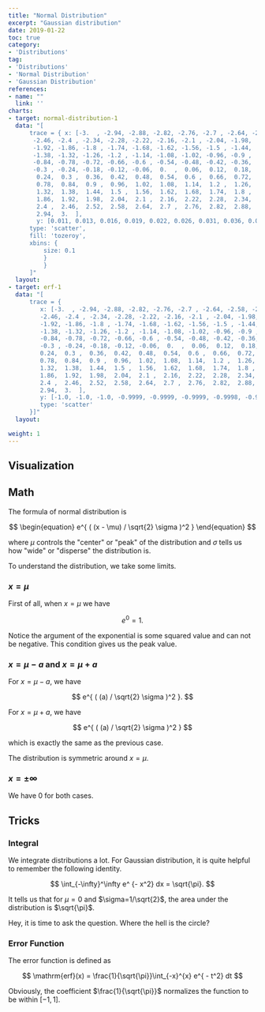 ```yaml
---
title: "Normal Distribution"
excerpt: "Gaussian distribution"
date: 2019-01-22
toc: true
category:
- 'Distributions'
tag:
- 'Distributions'
- 'Normal Distribution'
- 'Gaussian Distribution'
references:
- name: ""
  link: ''
charts:
- target: normal-distribution-1
  data: "[
      trace = { x: [-3.  , -2.94, -2.88, -2.82, -2.76, -2.7 , -2.64, -2.58, -2.52,
       -2.46, -2.4 , -2.34, -2.28, -2.22, -2.16, -2.1 , -2.04, -1.98,
       -1.92, -1.86, -1.8 , -1.74, -1.68, -1.62, -1.56, -1.5 , -1.44,
       -1.38, -1.32, -1.26, -1.2 , -1.14, -1.08, -1.02, -0.96, -0.9 ,
       -0.84, -0.78, -0.72, -0.66, -0.6 , -0.54, -0.48, -0.42, -0.36,
       -0.3 , -0.24, -0.18, -0.12, -0.06,  0.  ,  0.06,  0.12,  0.18,
        0.24,  0.3 ,  0.36,  0.42,  0.48,  0.54,  0.6 ,  0.66,  0.72,
        0.78,  0.84,  0.9 ,  0.96,  1.02,  1.08,  1.14,  1.2 ,  1.26,
        1.32,  1.38,  1.44,  1.5 ,  1.56,  1.62,  1.68,  1.74,  1.8 ,
        1.86,  1.92,  1.98,  2.04,  2.1 ,  2.16,  2.22,  2.28,  2.34,
        2.4 ,  2.46,  2.52,  2.58,  2.64,  2.7 ,  2.76,  2.82,  2.88,
        2.94,  3.  ],
        y: [0.011, 0.013, 0.016, 0.019, 0.022, 0.026, 0.031, 0.036, 0.042, 0.049, 0.056, 0.065, 0.074, 0.085, 0.097, 0.11, 0.125, 0.141, 0.158, 0.177, 0.198, 0.22, 0.244, 0.269, 0.296, 0.325, 0.355, 0.386, 0.418, 0.452, 0.487, 0.522, 0.558, 0.594, 0.631, 0.667, 0.703, 0.738, 0.772, 0.804, 0.835, 0.864, 0.891, 0.916, 0.937, 0.956, 0.972, 0.984, 0.993, 0.998, 1.0, 0.998, 0.993, 0.984, 0.972, 0.956, 0.937, 0.916, 0.891, 0.864, 0.835, 0.804, 0.772, 0.738, 0.703, 0.667, 0.631, 0.594, 0.558, 0.522, 0.487, 0.452, 0.418, 0.386, 0.355, 0.325, 0.296, 0.269, 0.244, 0.22, 0.198, 0.177, 0.158, 0.141, 0.125, 0.11, 0.097, 0.085, 0.074, 0.065, 0.056, 0.049, 0.042, 0.036, 0.031, 0.026, 0.022, 0.019, 0.016, 0.013, 0.011], 
      type: 'scatter',
      fill: 'tozeroy',
      xbins: {
          size: 0.1
          }
          }
      ]"
  layout: 
- target: erf-1
  data: "[ 
      trace = { 
         x: [-3.  , -2.94, -2.88, -2.82, -2.76, -2.7 , -2.64, -2.58, -2.52,
         -2.46, -2.4 , -2.34, -2.28, -2.22, -2.16, -2.1 , -2.04, -1.98,
         -1.92, -1.86, -1.8 , -1.74, -1.68, -1.62, -1.56, -1.5 , -1.44,
         -1.38, -1.32, -1.26, -1.2 , -1.14, -1.08, -1.02, -0.96, -0.9 ,
         -0.84, -0.78, -0.72, -0.66, -0.6 , -0.54, -0.48, -0.42, -0.36,
         -0.3 , -0.24, -0.18, -0.12, -0.06,  0.  ,  0.06,  0.12,  0.18,
         0.24,  0.3 ,  0.36,  0.42,  0.48,  0.54,  0.6 ,  0.66,  0.72,
         0.78,  0.84,  0.9 ,  0.96,  1.02,  1.08,  1.14,  1.2 ,  1.26,
         1.32,  1.38,  1.44,  1.5 ,  1.56,  1.62,  1.68,  1.74,  1.8 ,
         1.86,  1.92,  1.98,  2.04,  2.1 ,  2.16,  2.22,  2.28,  2.34,
         2.4 ,  2.46,  2.52,  2.58,  2.64,  2.7 ,  2.76,  2.82,  2.88,
         2.94,  3.  ],
         y: [-1.0, -1.0, -1.0, -0.9999, -0.9999, -0.9999, -0.9998, -0.9997, -0.9996, -0.9995, -0.9993, -0.9991, -0.9987, -0.9983, -0.9977, -0.997, -0.9961, -0.9949, -0.9934, -0.9915, -0.9891, -0.9861, -0.9825, -0.978, -0.9726, -0.9661, -0.9583, -0.949, -0.9381, -0.9252, -0.9103, -0.8931, -0.8733, -0.8508, -0.8254, -0.7969, -0.7651, -0.73, -0.6914, -0.6494, -0.6039, -0.5549, -0.5027, -0.4475, -0.3893, -0.3286, -0.2657, -0.2009, -0.1348, -0.0676, 0.0, 0.0676, 0.1348, 0.2009, 0.2657, 0.3286, 0.3893, 0.4475, 0.5027, 0.5549, 0.6039, 0.6494, 0.6914, 0.73, 0.7651, 0.7969, 0.8254, 0.8508, 0.8733, 0.8931, 0.9103, 0.9252, 0.9381, 0.949, 0.9583, 0.9661, 0.9726, 0.978, 0.9825, 0.9861, 0.9891, 0.9915, 0.9934, 0.9949, 0.9961, 0.997, 0.9977, 0.9983, 0.9987, 0.9991, 0.9993, 0.9995, 0.9996, 0.9997, 0.9998, 0.9999, 0.9999, 0.9999, 1.0, 1.0, 1.0],
         type: 'scatter'
      }]"
  layout: 

weight: 1
---
```


## Visualization

<div id="normal-distribution-1">
</div>

## Math

The formula of normal distribution is

$$
\begin{equation}
e^{ ( (x - \mu) / \sqrt{2} \sigma )^2 }
\end{equation}
$$

where $\mu$ controls the "center" or "peak" of the distribution and $\sigma$ tells us how "wide" or "disperse" the distribution is.

To understand the distribution, we take some limits.

### $x = \mu$

First of all, when $x = \mu$ we have

$$
e^0 = 1.
$$

Notice the argument of the exponential is some squared value and can not be negative. This condition gives us the peak value.

### $x=\mu-a$ and $x=\mu + a$

For $x=\mu-a$, we have

$$
e^{ ( (a) / \sqrt{2} \sigma )^2 }.
$$

For $x=\mu + a$, we have

$$
e^{ ( (a) / \sqrt{2} \sigma )^2 }
$$

which is exactly the same as the previous case.

The distribution is symmetric around $x=\mu$.

### $x=\pm \infty$

We have 0 for both cases.

## Tricks

### Integral

We integrate distributions a lot. For Gaussian distribution, it is quite helpful to remember the following identity.

$$
\int_{-\infty}^\infty e^ {- x^2} dx = \sqrt{\pi}.
$$

It tells us that for $\mu=0$ and $\sigma=1/\sqrt{2}$, the area under the distribution is $\sqrt{\pi}$.

Hey, it is time to ask the question. Where the hell is the circle?

### Error Function

The error function is defined as

$$
\mathrm{erf}(x) = \frac{1}{\sqrt{\pi}}\int_{-x}^{x} e^{ - t^2} dt
$$

Obviously, the coefficient $\frac{1}{\sqrt{\pi}}$ normalizes the function to be within $[-1,1]$.

<div id="erf-1">
</div>

